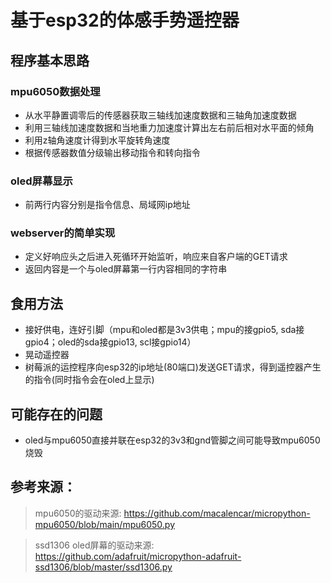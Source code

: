 # 基于esp32的体感手势遥控器
## 程序基本思路
### mpu6050数据处理
 * 从水平静置调零后的传感器获取三轴线加速度数据和三轴角加速度数据
 * 利用三轴线加速度数据和当地重力加速度计算出左右前后相对水平面的倾角
 * 利用z轴角速度计得到水平旋转角速度
 * 根据传感器数值分级输出移动指令和转向指令
 

### oled屏幕显示
 * 前两行内容分别是指令信息、局域网ip地址

### webserver的简单实现
 * 定义好响应头之后进入死循环开始监听，响应来自客户端的GET请求
 * 返回内容是一个与oled屏幕第一行内容相同的字符串

## 食用方法
 * 接好供电，连好引脚（mpu和oled都是3v3供电；mpu的接gpio5, sda接gpio4；oled的sda接gpio13, scl接gpio14）
 * 晃动遥控器
 * 树莓派的运控程序向esp32的ip地址(80端口)发送GET请求，得到遥控器产生的指令(同时指令会在oled上显示)


## 可能存在的问题
 * oled与mpu6050直接并联在esp32的3v3和gnd管脚之间可能导致mpu6050烧毁

## 参考来源：

>mpu6050的驱动来源: https://github.com/macalencar/micropython-mpu6050/blob/main/mpu6050.py

>ssd1306 oled屏幕的驱动来源: https://github.com/adafruit/micropython-adafruit-ssd1306/blob/master/ssd1306.py
